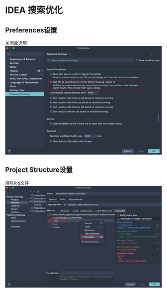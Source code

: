 # IDEA 搜索优化

## Preferences设置
关闭此选项
![](../Image/1473551-20230807104554559-1449744504.png)

## Project Structure设置
排除log文件
![](../Image/1473551-20230807105201313-1121875703.png)
